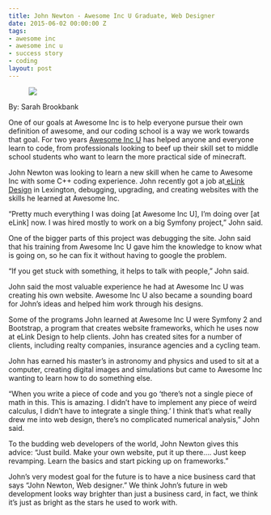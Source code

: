 ```yaml
---
title: John Newton - Awesome Inc U Graduate, Web Designer
date: 2015-06-02 00:00:00 Z
tags:
- awesome inc
- awesome inc u
- success story
- coding
layout: post
---
```

 
<figure class="tmblr-full" data-orig-height="345" data-orig-width="626"><img src="https://66.media.tumblr.com/46ff19db3a65dc1a28f58a77c43e2f5e/tumblr_inline_npc32tTXAj1spm8pc_540.jpg" data-orig-height="345" data-orig-width="626"/></figure><p>By: Sarah Brookbank</p><p>One of our goals at Awesome Inc is to help everyone pursue their own definition of awesome, and our coding school is a way we work towards that goal. For two years <a href="http://www.awesomeincu.com/" target="_blank">Awesome Inc U</a> has helped anyone and everyone learn to code, from professionals looking to beef up their skill set to middle school students who want to learn the more practical side of minecraft.</p><p>John Newton was looking to learn a new skill when he came to Awesome Inc with some C++ coding experience. John recently got a job at<a href="https://www.elinkdesign.com/" target="_blank"> eLink Design</a> in Lexington, debugging, upgrading, and creating websites with the skills he learned at Awesome Inc. </p><p>“Pretty much everything I was doing [at Awesome Inc U], I’m doing over [at eLink] now. I was hired mostly to work on a big Symfony project,” John said.</p><p>One of the bigger parts of this project was debugging the site. John said that his training  from Awesome Inc U gave him the knowledge to know what is going on, so he can fix it without having to google the problem.</p><p>“If you get stuck with something, it helps to talk with people,” John said.</p><p>John said the most valuable experience he had at Awesome Inc U was creating his own website. Awesome Inc U also became a sounding board for John’s ideas and helped him work through his designs.</p><p>Some of the programs John learned at Awesome Inc U were Symfony 2 and Bootstrap, a program that creates website frameworks, which he uses now at eLink Design to help clients. John has created sites for a number of clients, including realty companies, insurance agencies and a cycling team.</p><p>John has earned his master’s in astronomy and physics and used to sit at a computer, creating digital images and simulations but came to Awesome Inc wanting to learn how to do something else.</p><p>“When you write a piece of code and you go ‘there’s not a single piece of math in this. This is amazing. I didn’t have to implement any piece of weird calculus, I didn’t have to integrate a single thing.’ I think that’s what really drew me into web design, there’s no complicated numerical analysis,” John said. </p><p>To the budding web developers of the world, John Newton gives this advice: “Just build. Make your own website, put it up there…. Just keep revamping. Learn the basics and start picking up on frameworks.”</p><p>John’s very modest goal for the future is to have a nice business card that says “John Newton, Web designer.” We think John’s future in web development looks way brighter than just a business card, in fact, we think it’s just as bright as the stars he used to work with.</p>
